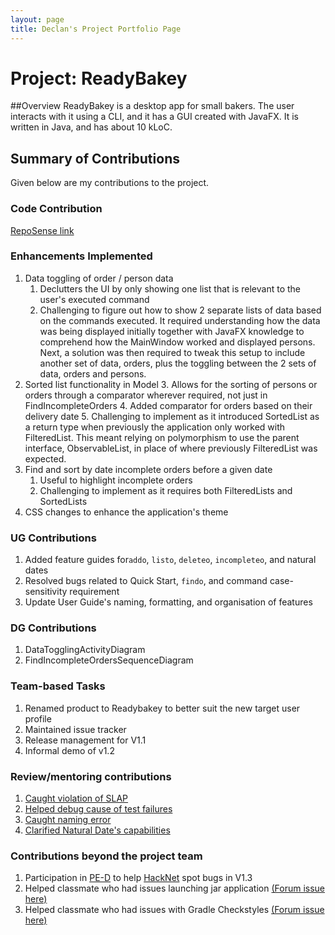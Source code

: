 ```yaml
---
layout: page
title: Declan's Project Portfolio Page
---
```


# Project: ReadyBakey

##Overview
ReadyBakey is a desktop app for small bakers.  The user interacts with it using a CLI, and it has a GUI created with JavaFX. It is written in Java, and has about 10 kLoC.

## Summary of Contributions
Given below are my contributions to the project.

### Code Contribution
[RepoSense link](https://nus-cs2103-ay2122s2.github.io/tp-dashboard/?search=declanleeler&breakdown=true&sort=groupTitle&sortWithin=title&since=2022-02-18&timeframe=commit&mergegroup=&groupSelect=groupByRepos&checkedFileTypes=docs~functional-code~test-code~other&tabOpen=true&tabType=authorship&tabAuthor=declanleeler&tabRepo=AY2122S2-CS2103-F09-4%2Ftp%5Bmaster%5D&authorshipIsMergeGroup=false&authorshipFileTypes=docs~functional-code~test-code~other&authorshipIsBinaryFileTypeChecked=false)

### Enhancements Implemented
1. Data toggling of order / person data
   1. Declutters the UI by only showing one list that is relevant to the user's executed command
   2. Challenging to figure out how to show 2 separate lists of data based on the commands executed. It required understanding how the data was being displayed initially together with JavaFX knowledge to
      comprehend how the MainWindow worked and displayed persons. Next, a solution was then required to tweak this setup to include another
      set of data, orders, plus the toggling between the 2 sets of data, orders and persons.
2. Sorted list functionality in Model
   3. Allows for the sorting of persons or orders through a comparator wherever required, not just in FindIncompleteOrders
   4. Added comparator for orders based on their delivery date
   5. Challenging to implement as it introduced SortedList as a return type when previously the application only worked with FilteredList.
      This meant relying on polymorphism to use the parent interface, ObservableList, in place of where previously FilteredList was expected.
3. Find and sort by date incomplete orders before a given date
   1. Useful to highlight incomplete orders
   2. Challenging to implement as it requires both FilteredLists and SortedLists
4. CSS changes to enhance the application's theme

### UG Contributions
1. Added feature guides for`addo`, `listo`, `deleteo`, `incompleteo`, and natural dates
2. Resolved bugs related to Quick Start, `findo`, and command case-sensitivity requirement
3. Update User Guide's naming, formatting, and organisation of features

### DG Contributions
1. DataTogglingActivityDiagram
2. FindIncompleteOrdersSequenceDiagram

### Team-based Tasks
1. Renamed product to Readybakey to better suit the new target user profile
2. Maintained issue tracker
3. Release management for V1.1
4. Informal demo of v1.2

### Review/mentoring contributions
1. [Caught violation of SLAP](https://github.com/AY2122S2-CS2103-F09-4/tp/pull/234)
2. [Helped debug cause of test failures](https://github.com/AY2122S2-CS2103-F09-4/tp/pull/117)
3. [Caught naming error](https://github.com/AY2122S2-CS2103-F09-4/tp/pull/235)
4. [Clarified Natural Date's capabilities](https://github.com/AY2122S2-CS2103-F09-4/tp/pull/141)

### Contributions beyond the project team
1. Participation in [PE-D](https://github.com/declanleeler/ped/issues) to help [HackNet](https://github.com/AY2122S2-CS2103T-W13-3/tp) spot bugs in V1.3
2. Helped classmate who had issues launching jar application [(Forum issue here)](https://github.com/nus-cs2103-AY2122S2/forum/issues/156#issuecomment-1040412152)
3. Helped classmate who had issues with Gradle Checkstyles [(Forum issue here)](https://github.com/nus-cs2103-AY2122S2/forum/issues/95#issuecomment-1029092057)
